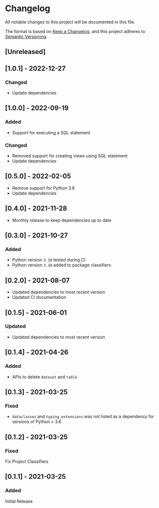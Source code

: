 # Changelog
All notable changes to this project will be documented in this file.

The format is based on [Keep a Changelog](https://keepachangelog.com/en/1.0.0/),
and this project adheres to [Semantic Versioning](https://semver.org/spec/v2.0.0.html).

## [Unreleased]

## [1.0.1] - 2022-12-27

### Changed
- Update dependencies

## [1.0.0] - 2022-09-19

### Added
- Support for executing a SQL statement

### Changed
- Removed support for creating views using SQL statement
- Update dependencies

## [0.5.0] - 2022-02-05

- Remove support for Python 3.6
- Update dependencies

## [0.4.0] - 2021-11-28

- Monthly release to keep dependencies up to date

## [0.3.0] - 2021-10-27

### Added

- Python version `3.10` tested during CI
- Python version `3.10` added to package classifiers

## [0.2.0] - 2021-08-07

* Updated dependencies to most recent version
* Updated CI documentation

## [0.1.5] - 2021-06-01

### Updated

* Updated dependencies to most recent version

## [0.1.4] - 2021-04-26

### Added

* APIs to delete `dataset` and `table`

## [0.1.3] - 2021-03-25

### Fixed

* `dataclasses` and `typing_extensions` was not listed as a dependency for versions of Python < 3.6

## [0.1.2] - 2021-03-25

### Fixed

Fix Project Classifiers

## [0.1.1] - 2021-03-25

### Added

Initial Release

